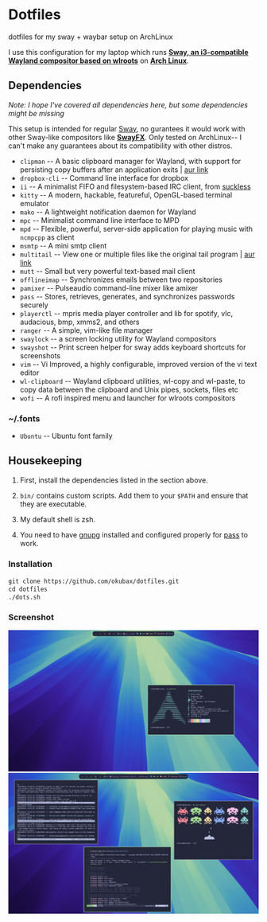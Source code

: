 # Dotfiles

dotfiles for my sway + waybar setup on ArchLinux

I use this configuration for my laptop which runs **[Sway, an i3-compatible Wayland compositor based on wlroots](https://swaywm.org/)** on
**[Arch Linux](https://www.archlinux.org/)**.

## Dependencies
*Note: I hope I've covered all dependencies here, but some dependencies might be missing*

This setup is intended for regular [Sway](https://swaywm.org/), no gurantees it would work with other Sway-like compositors like **[SwayFX](https://github.com/WillPower3309/swayfx)**. Only tested on ArchLinux-- I can't make any guarantees about its compatibility with other distros.

* `clipman` -- A basic clipboard manager for Wayland, with support for persisting copy buffers after an application exits | [aur link](https://aur.archlinux.org/packages/clipman)
* `dropbox-cli` -- Command line interface for dropbox
* `ii` -- A minimalist FIFO and filesystem-based IRC client, from [suckless](https://tools.suckless.org/ii/)
* `kitty` -- A modern, hackable, featureful, OpenGL-based terminal emulator
* `mako` -- A lightweight notification daemon for Wayland
* `mpc` -- Minimalist command line interface to MPD
* `mpd` -- Flexible, powerful, server-side application for playing music with `ncmpcpp` as client
* `msmtp` -- A mini smtp client
* `multitail` -- View one or multiple files like the original tail program | [aur link](https://aur.archlinux.org/packages/multitail)
* `mutt` -- Small but very powerful text-based mail client
* `offlineimap` -- Synchronizes emails between two repositories
* `pamixer` -- Pulseaudio command-line mixer like amixer
* `pass` -- Stores, retrieves, generates, and synchronizes passwords securely
* `playerctl` -- mpris media player controller and lib for spotify, vlc, audacious, bmp, xmms2, and others
* `ranger` -- A simple, vim-like file manager
* `swaylock` -- a screen locking utility for Wayland compositors
* `swayshot` -- Print screen helper for sway adds keyboard shortcuts for screenshots
* `vim` -- Vi Improved, a highly configurable, improved version of the vi text editor
* `wl-clipboard` -- Wayland clipboard utilities, wl-copy and wl-paste, to copy data between the clipboard and Unix pipes, sockets, files etc
* `wofi` -- A rofi inspired menu and launcher for wlroots compositors
### ~/.fonts
* `Ubuntu` -- Ubuntu font family


## Housekeeping
1. First, install the dependencies listed in the section above.

2. `bin/` contains custom scripts. Add them to your `$PATH` and ensure that they are executable.

3. My default shell is zsh.

4. You need to have [gnupg](https://www.archlinux.org/packages/core/x86_64/gnupg/) installed and configured properly for [pass](https://www.archlinux.org/packages/community/any/pass/) to work.

### Installation
```
git clone https://github.com/okubax/dotfiles.git
cd dotfiles
./dots.sh

```

### Screenshot
![screenshot](/screenshot.png)
![screenshot2](/screenshot_.png)

&nbsp;

